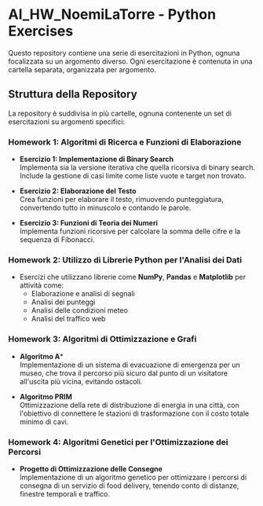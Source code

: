 # AI_HW_NoemiLaTorre - Python Exercises

Questo repository contiene una serie di esercitazioni in Python, ognuna focalizzata su un argomento diverso. Ogni esercitazione è contenuta in una cartella separata, organizzata per argomento.

## Struttura della Repository

La repository è suddivisa in più cartelle, ognuna contenente un set di esercitazioni su argomenti specifici:

### Homework 1: Algoritmi di Ricerca e Funzioni di Elaborazione
- **Esercizio 1: Implementazione di Binary Search**  
  Implementa sia la versione iterativa che quella ricorsiva di binary search. Include la gestione di casi limite come liste vuote e target non trovato.

- **Esercizio 2: Elaborazione del Testo**  
  Crea funzioni per elaborare il testo, rimuovendo punteggiatura, convertendo tutto in minuscolo e contando le parole.

- **Esercizio 3: Funzioni di Teoria dei Numeri**  
  Implementa funzioni ricorsive per calcolare la somma delle cifre e la sequenza di Fibonacci.

### Homework 2: Utilizzo di Librerie Python per l'Analisi dei Dati
- Esercizi che utilizzano librerie come **NumPy**, **Pandas** e **Matplotlib** per attività come:
  - Elaborazione e analisi di segnali
  - Analisi dei punteggi
  - Analisi delle condizioni meteo
  - Analisi del traffico web

### Homework 3: Algoritmi di Ottimizzazione e Grafi
- **Algoritmo A***  
  Implementazione di un sistema di evacuazione di emergenza per un museo, che trova il percorso più sicuro dal punto di un visitatore all'uscita più vicina, evitando ostacoli.

- **Algoritmo PRIM**  
  Ottimizzazione della rete di distribuzione di energia in una città, con l'obiettivo di connettere le stazioni di trasformazione con il costo totale minimo di cavi.

### Homework 4: Algoritmi Genetici per l'Ottimizzazione dei Percorsi
- **Progetto di Ottimizzazione delle Consegne**  
  Implementazione di un algoritmo genetico per ottimizzare i percorsi di consegna di un servizio di food delivery, tenendo conto di distanze, finestre temporali e traffico.



